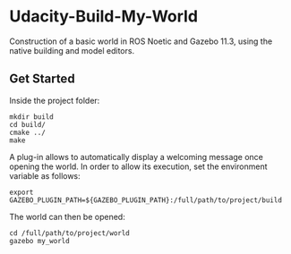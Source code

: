 # Udacity-Build-My-World
Construction of a basic world in ROS Noetic and Gazebo 11.3, using the native building and model editors.

## Get Started

Inside the project folder:
```
mkdir build
cd build/
cmake ../
make
```

A plug-in allows to automatically display a welcoming message once opening the world. In order to allow its execution, set the environment variable as follows:
```
export GAZEBO_PLUGIN_PATH=${GAZEBO_PLUGIN_PATH}:/full/path/to/project/build
```

The world can then be opened:
```
cd /full/path/to/project/world
gazebo my_world
```
